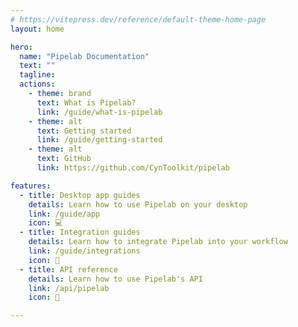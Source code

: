 ```yaml
---
# https://vitepress.dev/reference/default-theme-home-page
layout: home

hero:
  name: "Pipelab Documentation"
  text: ""
  tagline:
  actions:
    - theme: brand
      text: What is Pipelab?
      link: /guide/what-is-pipelab
    - theme: alt
      text: Getting started
      link: /guide/getting-started
    - theme: alt
      text: GitHub
      link: https://github.com/CynToolkit/pipelab

features:
  - title: Desktop app guides
    details: Learn how to use Pipelab on your desktop
    link: /guide/app
    icon: 💻
  - title: Integration guides
    details: Learn how to integrate Pipelab into your workflow
    link: /guide/integrations
    icon: 🔌
  - title: API reference
    details: Learn how to use Pipelab's API
    link: /api/pipelab
    icon: 📖

---
```


